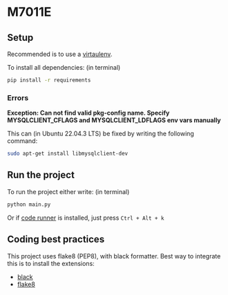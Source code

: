 # M7011E


## Setup
Recommended is to use a [virtaulenv](https://virtualenv.pypa.io/en/latest/).

To install all dependencies: (in terminal)
```bash
pip install -r requirements
```

### Errors

**Exception: Can not find valid pkg-config name.  Specify MYSQLCLIENT_CFLAGS and MYSQLCLIENT_LDFLAGS env vars manually**

This can (in Ubuntu 22.04.3 LTS) be fixed by writing the following command:
```bash
sudo apt-get install libmysqlclient-dev
```

## Run the project
To run the project either write: (in terminal)
```bash
python main.py
```
Or if [code runner](https://marketplace.visualstudio.com/items?itemName=formulahendry.code-runner) is installed, just press `Ctrl + Alt + k`


## Coding best practices
This project uses flake8 (PEP8), with black formatter. Best way to integrate this is to install the extensions:
* [black](https://marketplace.visualstudio.com/items?itemName=ms-python.black-formatter)
* [flake8](https://marketplace.visualstudio.com/items?itemName=ms-python.flake8)